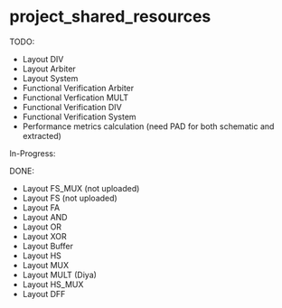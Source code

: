 # project_shared_resources

TODO:
- Layout DIV
- Layout Arbiter
- Layout System
- Functional Verification Arbiter
- Functional Verfication MULT
- Functional Verification DIV
- Functional Verification System
- Performance metrics calculation (need PAD for both schematic and extracted)

In-Progress:


DONE:
- Layout FS_MUX (not uploaded)
- Layout FS (not uploaded)
- Layout FA
- Layout AND
- Layout OR
- Layout XOR
- Layout Buffer
- Layout HS
- Layout MUX
- Layout MULT (Diya)
- Layout HS_MUX
- Layout DFF
